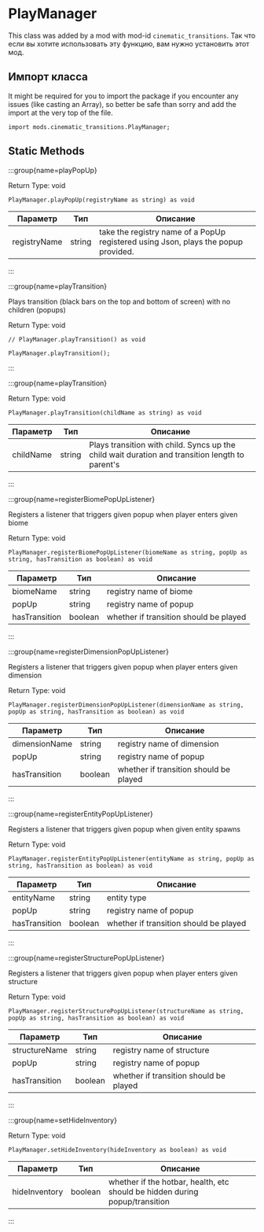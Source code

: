 # PlayManager

This class was added by a mod with mod-id `cinematic_transitions`. Так что если вы хотите использовать эту функцию, вам нужно установить этот мод.

## Импорт класса

It might be required for you to import the package if you encounter any issues (like casting an Array), so better be safe than sorry and add the import at the very top of the file.
```zenscript
import mods.cinematic_transitions.PlayManager;
```


## Static Methods

:::group{name=playPopUp}



Return Type: void

```zenscript
PlayManager.playPopUp(registryName as string) as void
```

| Параметр     | Тип    | Описание                                                                           |
| ------------ | ------ | ---------------------------------------------------------------------------------- |
| registryName | string | take the registry name of a PopUp registered using Json, plays the popup provided. |


:::

:::group{name=playTransition}

Plays transition (black bars on the top and bottom of screen) with no children (popups)

Return Type: void

```zenscript
// PlayManager.playTransition() as void

PlayManager.playTransition();
```

:::

:::group{name=playTransition}



Return Type: void

```zenscript
PlayManager.playTransition(childName as string) as void
```

| Параметр  | Тип    | Описание                                                                                        |
| --------- | ------ | ----------------------------------------------------------------------------------------------- |
| childName | string | Plays transition with child. Syncs up the child wait duration and transition length to parent's |


:::

:::group{name=registerBiomePopUpListener}

Registers a listener that triggers given popup when player enters given biome

Return Type: void

```zenscript
PlayManager.registerBiomePopUpListener(biomeName as string, popUp as string, hasTransition as boolean) as void
```

| Параметр      | Тип     | Описание                               |
| ------------- | ------- | -------------------------------------- |
| biomeName     | string  | registry name of biome                 |
| popUp         | string  | registry name of popup                 |
| hasTransition | boolean | whether if transition should be played |


:::

:::group{name=registerDimensionPopUpListener}

Registers a listener that triggers given popup when player enters given dimension

Return Type: void

```zenscript
PlayManager.registerDimensionPopUpListener(dimensionName as string, popUp as string, hasTransition as boolean) as void
```

| Параметр      | Тип     | Описание                               |
| ------------- | ------- | -------------------------------------- |
| dimensionName | string  | registry name of dimension             |
| popUp         | string  | registry name of popup                 |
| hasTransition | boolean | whether if transition should be played |


:::

:::group{name=registerEntityPopUpListener}

Registers a listener that triggers given popup when given entity spawns

Return Type: void

```zenscript
PlayManager.registerEntityPopUpListener(entityName as string, popUp as string, hasTransition as boolean) as void
```

| Параметр      | Тип     | Описание                               |
| ------------- | ------- | -------------------------------------- |
| entityName    | string  | entity type                            |
| popUp         | string  | registry name of popup                 |
| hasTransition | boolean | whether if transition should be played |


:::

:::group{name=registerStructurePopUpListener}

Registers a listener that triggers given popup when player enters given structure

Return Type: void

```zenscript
PlayManager.registerStructurePopUpListener(structureName as string, popUp as string, hasTransition as boolean) as void
```

| Параметр      | Тип     | Описание                               |
| ------------- | ------- | -------------------------------------- |
| structureName | string  | registry name of structure             |
| popUp         | string  | registry name of popup                 |
| hasTransition | boolean | whether if transition should be played |


:::

:::group{name=setHideInventory}



Return Type: void

```zenscript
PlayManager.setHideInventory(hideInventory as boolean) as void
```

| Параметр      | Тип     | Описание                                                                    |
| ------------- | ------- | --------------------------------------------------------------------------- |
| hideInventory | boolean | whether if the hotbar, health, etc should be hidden during popup/transition |


:::

